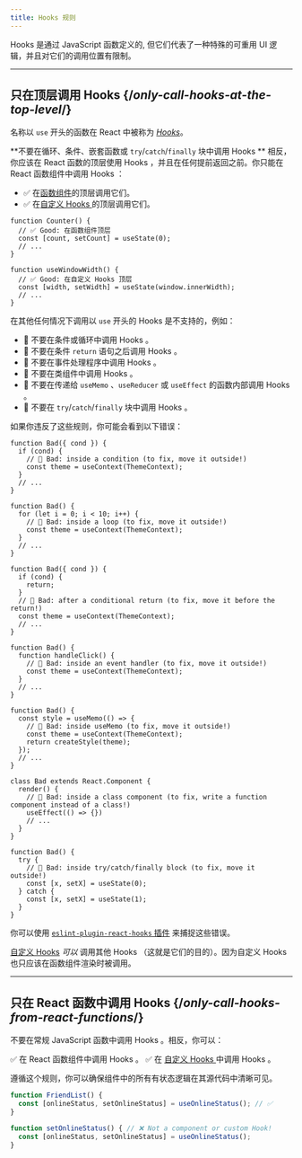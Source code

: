 ```yaml
---
title: Hooks 规则
---
```


<Intro>
Hooks 是通过 JavaScript 函数定义的, 但它们代表了一种特殊的可重用 UI 逻辑，并且对它们的调用位置有限制。
</Intro>

<InlineToc />

---

##  只在顶层调用 Hooks {/*only-call-hooks-at-the-top-level*/}

名称以 `use` 开头的函数在 React 中被称为 [*Hooks*](/reference/react)。

**不要在循环、条件、嵌套函数或 `try`/`catch`/`finally` 块中调用 Hooks ** 相反，你应该在 React 函数的顶层使用 Hooks ，并且在任何提前返回之前。你只能在 React 函数组件中调用 Hooks ：

* ✅ 在[函数组件](/learn/your-first-component)的顶层调用它们。
* ✅ 在[自定义 Hooks ](/learn/reusing-logic-with-custom-hooks)的顶层调用它们。

```js{2-3,8-9}
function Counter() {
  // ✅ Good: 在函数组件顶层
  const [count, setCount] = useState(0);
  // ...
}

function useWindowWidth() {
  // ✅ Good: 在自定义 Hooks 顶层
  const [width, setWidth] = useState(window.innerWidth);
  // ...
}
```

在其他任何情况下调用以 `use` 开头的 Hooks 是不支持的，例如：

* 🔴 不要在条件或循环中调用 Hooks 。
* 🔴 不要在条件 `return` 语句之后调用 Hooks 。
* 🔴 不要在事件处理程序中调用 Hooks 。
* 🔴 不要在类组件中调用 Hooks 。
* 🔴 不要在传递给 `useMemo` 、`useReducer` 或 `useEffect` 的函数内部调用 Hooks 。
* 🔴 不要在 `try`/`catch`/`finally` 块中调用 Hooks 。

如果你违反了这些规则，你可能会看到以下错误：

```js{3-4,11-12,20-21}
function Bad({ cond }) {
  if (cond) {
    // 🔴 Bad: inside a condition (to fix, move it outside!)
    const theme = useContext(ThemeContext);
  }
  // ...
}

function Bad() {
  for (let i = 0; i < 10; i++) {
    // 🔴 Bad: inside a loop (to fix, move it outside!)
    const theme = useContext(ThemeContext);
  }
  // ...
}

function Bad({ cond }) {
  if (cond) {
    return;
  }
  // 🔴 Bad: after a conditional return (to fix, move it before the return!)
  const theme = useContext(ThemeContext);
  // ...
}

function Bad() {
  function handleClick() {
    // 🔴 Bad: inside an event handler (to fix, move it outside!)
    const theme = useContext(ThemeContext);
  }
  // ...
}

function Bad() {
  const style = useMemo(() => {
    // 🔴 Bad: inside useMemo (to fix, move it outside!)
    const theme = useContext(ThemeContext);
    return createStyle(theme);
  });
  // ...
}

class Bad extends React.Component {
  render() {
    // 🔴 Bad: inside a class component (to fix, write a function component instead of a class!)
    useEffect(() => {})
    // ...
  }
}

function Bad() {
  try {
    // 🔴 Bad: inside try/catch/finally block (to fix, move it outside!)
    const [x, setX] = useState(0);
  } catch {
    const [x, setX] = useState(1);
  }
}
```

你可以使用 [`eslint-plugin-react-hooks` 插件](https://www.npmjs.com/package/eslint-plugin-react-hooks) 来捕捉这些错误。

<Note>

[自定义 Hooks](/learn/reusing-logic-with-custom-hooks) *可以* 调用其他 Hooks （这就是它们的目的）。因为自定义 Hooks 也只应该在函数组件渲染时被调用。

</Note>

---

## 只在 React 函数中调用 Hooks {/*only-call-hooks-from-react-functions*/}

不要在常规 JavaScript 函数中调用 Hooks 。相反，你可以：

✅ 在 React 函数组件中调用 Hooks 。
✅ 在 [自定义 Hooks ](/learn/reusing-logic-with-custom-hooks#extracting-your-own-custom-hook-from-a-component) 中调用 Hooks 。

遵循这个规则，你可以确保组件中的所有有状态逻辑在其源代码中清晰可见。

```js {2,5}
function FriendList() {
  const [onlineStatus, setOnlineStatus] = useOnlineStatus(); // ✅
}

function setOnlineStatus() { // ❌ Not a component or custom Hook!
  const [onlineStatus, setOnlineStatus] = useOnlineStatus();
}
```
